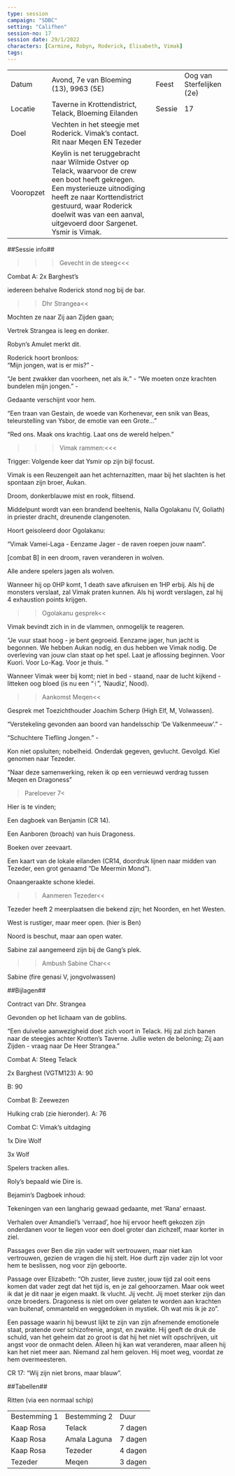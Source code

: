 ```yaml
---
type: session
campaign: "SDBC"
setting: "Califhen"
session-no: 17
session date: 29/1/2022
characters: [Carmine, Robyn, Roderick, Elisabeth, Vimak]
tags:
---
```

|   |   |   |   |
|---|---|---|---|
|Datum|Avond, 7e van Bloeming (13), 9963 (5E)|Feest|Oog van Sterfelijken (2e)|
|Locatie|Taverne in Krottendistrict, Telack, Bloeming Eilanden|Sessie|17|
|Doel|Vechten in het steegje met Roderick. Vimak’s contact. Rit naar Meqen EN Tezeder|   |   |
|Vooropzet|Keylin is net teruggebracht naar Wilmide Ostver op Telack, waarvoor de crew een boot heeft gekregen. Een mysterieuze uitnodiging heeft ze naar Korttendistrict gestuurd, waar Roderick doelwit was van een aanval, uitgevoerd door Sargenet. Ysmir is Vimak.|   |   |

  
  
  

##Sessie info##

>>>Gevecht in de steeg<<<

Combat A: 2x Barghest’s

iedereen behalve Roderick stond nog bij de bar.

  

>>Dhr Strangea<<

Mochten ze naar Zij aan Zijden gaan;

Vertrek Strangea is leeg en donker.

Robyn’s Amulet merkt dit.

Roderick hoort bronloos:  
“Mijn jongen, wat is er mis?” - 

“Je bent zwakker dan voorheen, net als ik.” - “We moeten onze krachten bundelen mijn jongen.” - 

Gedaante verschijnt voor hem.

“Een traan van Gestain, de woede van Korhenevar, een snik van Beas, teleurstelling van Ysbor, de emotie van een Grote…”

“Red ons. Maak ons krachtig. Laat ons de wereld helpen.”

  

>>>Vimak rammen:<<<

Trigger: Volgende keer dat Ysmir op zijn bijl focust.

  

Vimak is een Reuzengeit aan het achternazitten, maar bij het slachten is het spontaan zijn broer, Aukan.

Droom, donkerblauwe mist en rook, flitsend.

Middelpunt wordt van een brandend beeltenis, Nalla Ogolakanu (V, Goliath) in priester dracht, dreunende clangenoten. 

Hoort geisoleerd door Ogolakanu: 

“Vimak Vamei-Laga - Eenzame Jager - de raven roepen jouw naam”.

  

[combat B] in een droom, raven veranderen in wolven.

Alle andere spelers jagen als wolven.

  

Wanneer hij op 0HP komt, 1 death save afkruisen en 1HP erbij. Als hij de monsters verslaat, zal Vimak praten kunnen. Als hij wordt verslagen, zal hij 4 exhaustion points krijgen.

  

>>Ogolakanu gesprek<<

Vimak bevindt zich in in de vlammen, onmogelijk te reageren.

“Je vuur staat hoog - je bent gegroeid. Eenzame jager, hun jacht is begonnen. We hebben Aukan nodig, en dus hebben we Vimak nodig. De overleving van jouw clan staat op het spel. Laat je aflossing beginnen. Voor Kuori. Voor Lo-Kag. Voor je thuis. ”

  

Wanneer Vimak weer bij komt; niet in bed - staand, naar de lucht kijkend - litteken oog bloed (is nu een “ᚾ”, ‘Naudiz’, Nood).

  

>>Aankomst Meqen<<

Gesprek met Toezichthouder Joachim Scherp (High Elf, M, Volwassen).

“Verstekeling gevonden aan boord van handelsschip ‘De Valkenmeeuw’.” -

“Schuchtere Tiefling Jongen.” - 

Kon niet opsluiten; nobelheid. Onderdak gegeven, gevlucht. Gevolgd. Kiel genomen naar Tezeder.

“Naar deze samenwerking, reken ik op een vernieuwd verdrag tussen Meqen en Dragoness”

  

>Pareloever 7<

Hier is te vinden; 

Een dagboek van Benjamin (CR 14).

Een Aanboren (broach) van huis Dragoness.

Boeken over zeevaart. 

Een kaart van de lokale eilanden (CR14, doordruk lijnen naar midden van Tezeder, een grot genaamd “De Meermin Mond”).

Onaangeraakte schone kledei.

  

>>Aanmeren Tezeder<<

Tezeder heeft 2 meerplaatsen die bekend zijn; het Noorden, en het Westen.

West is rustiger, maar meer open. (hier is Ben)

Noord is beschut, maar aan open water.

Sabine zal aangemeerd zijn bij de Gang’s plek.

  

>>Ambush Sabine Char<<

Sabine (fire genasi V, jongvolwassen)

  

##Bijlagen##

Contract van Dhr. Strangea

Gevonden op het lichaam van de goblins.

“Een duivelse aanwezigheid doet zich voort in Telack. Hij zal zich banen naar de steegjes achter Krotten’s Taverne. Jullie weten de beloning; Zij aan Zijden - vraag naar De Heer Strangea.”

  

Combat A: Steeg Telack

2x Barghest (VGTM123) A: 90

B: 90

Combat B: Zeewezen

Hulking crab (zie hieronder). A: 76

  

Combat C: Vimak’s uitdaging

1x Dire Wolf

3x Wolf

Spelers tracken alles.

Roly’s bepaald wie Dire is.

  

Bejamin’s Dagboek inhoud:

Tekeningen van een langharig gewaad gedaante, met ‘Rana’ ernaast.

Verhalen over Amandiel’s ‘verraad’, hoe hij ervoor heeft gekozen zijn onderdanen voor te liegen voor een doel groter dan zichzelf, maar korter in ziel.

Passages over Ben die zijn vader wilt vertrouwen, maar niet kan vertrouwen, gezien de vragen die hij stelt. Hoe durft zijn vader zijn lot voor hem te beslissen, nog voor zijn geboorte.

Passage over Elizabeth: “Oh zuster, lieve zuster, jouw tijd zal ooit eens komen dat vader zegt dat het tijd is, en je zal gehoorzamen. Maar ook weet ik dat je dit naar je eigen maakt. Ik vlucht. Jij vecht. Jij moet sterker zijn dan onze broeders. Dragoness is niet om over gelaten te worden aan krachten van buitenaf, ommanteld en weggedoken in mystiek. Oh wat mis ik je zo”.

Een passage waarin hij bewust lijkt te zijn van zijn afnemende emotionele staat, pratende over schizofrenie, angst, en zwakte. Hij geeft de druk de schuld, van het geheim dat zo groot is dat hij het niet wilt opschrijven, uit angst voor de onmacht delen. Alleen hij kan wat veranderen, maar alleen hij kan het niet meer aan. Niemand zal hem geloven. Hij moet weg, voordat ze hem overmeesteren.

CR 17: “Wij zijn niet brons, maar blauw”.

  

##Tabellen##

Ritten (via een normaal schip)

|   |   |   |
|---|---|---|
|Bestemming 1|Bestemming 2|Duur|
|Kaap Rosa|Telack|7 dagen|
|Kaap Rosa|Amala Laguna|7 dagen|
|Kaap Rosa|Tezeder|4 dagen|
|Tezeder|Meqen|3 dagen|